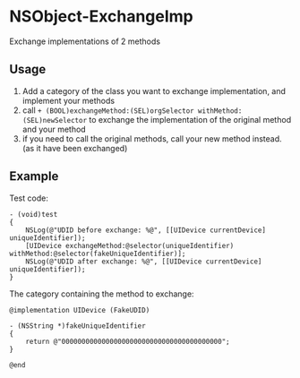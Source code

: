 NSObject-ExchangeImp
====================

Exchange implementations of 2 methods

Usage
-----

 1. Add a category of the class you want to exchange implementation, and implement your methods
 2. call `+ (BOOL)exchangeMethod:(SEL)orgSelector withMethod:(SEL)newSelector` to exchange the implementation of the original method and your method
 3. if you need to call the original methods, call your new method instead. (as it have been exchanged)

Example
-------
Test code:

	- (void)test
	{
		NSLog(@"UDID before exchange: %@", [[UIDevice currentDevice] uniqueIdentifier]);
		[UIDevice exchangeMethod:@selector(uniqueIdentifier) withMethod:@selector(fakeUniqueIdentifier)];
		NSLog(@"UDID after exchange: %@", [[UIDevice currentDevice] uniqueIdentifier]);
	}

The category containing the method to exchange:

	@implementation UIDevice (FakeUDID)
	
	- (NSString *)fakeUniqueIdentifier
	{
		return @"0000000000000000000000000000000000000000";
	}
	
	@end
